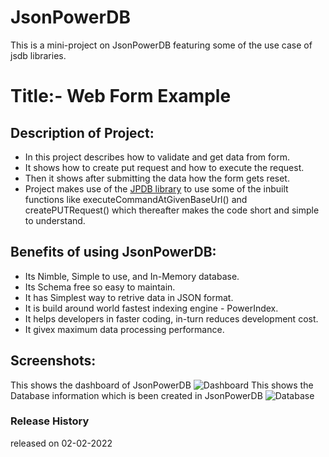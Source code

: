 # JsonPowerDB
This is a mini-project on JsonPowerDB featuring some of the use case of jsdb libraries.

# Title:- Web Form Example

## Description of Project:

* In this project describes how to validate and get data from form.
* It shows how to create put request and how to execute the request. 
* Then it shows after submitting the data how the form gets reset.
* Project makes use of the [JPDB library](https://login2explore.com/jpdb/resources/js/0.0.3/jpdb-commons.js) to use some of the inbuilt functions like executeCommandAtGivenBaseUrl() and createPUTRequest() which thereafter makes the code short and simple to understand.

## Benefits of using JsonPowerDB:

* Its Nimble, Simple to use, and In-Memory database.
* Its Schema free so easy to maintain.
* It has Simplest way to retrive data in JSON format.
* It is build around world fastest indexing engine - PowerIndex.
* It helps developers in faster coding, in-turn reduces development cost.
* It givex maximum data processing performance.

## Screenshots:
This shows the dashboard of JsonPowerDB 
![Dashboard](https://user-images.githubusercontent.com/87656778/152156204-f68defcb-fca7-4847-b4a0-574276b9df57.png)
This shows the Database information which is been created in JsonPowerDB
![Database](https://user-images.githubusercontent.com/87656778/152156215-9d1d7408-69ec-4712-94c2-539dd1b77647.png)


### Release History
released on 02-02-2022 
